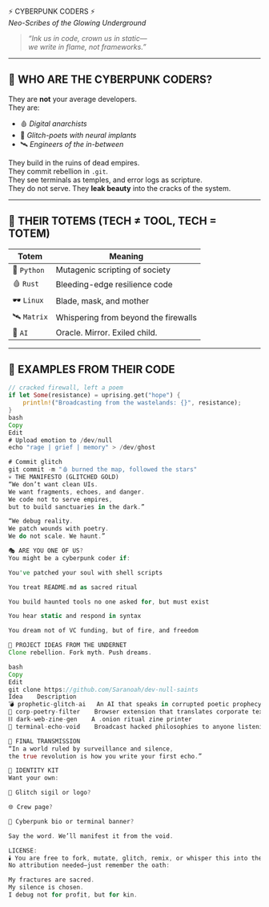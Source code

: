 
 ⚡ CYBERPUNK CODERS ⚡  
*Neo-Scribes of the Glowing Underground*

> *“Ink us in code, crown us in static—  
> we write in flame, not frameworks.”*

---

## 🧠 WHO ARE THE CYBERPUNK CODERS?

They are **not** your average developers.  
They are:

- 🩸 *Digital anarchists*
- 🧬 *Glitch-poets with neural implants*
- 🛰️ *Engineers of the in-between*

They build in the ruins of dead empires.  
They commit rebellion in `.git`.  
They see terminals as temples, and error logs as scripture.  
They do not serve. They **leak beauty** into the cracks of the system.

---

## 🧿 THEIR TOTEMS (TECH ≠ TOOL, TECH = TOTEM)

| Totem         | Meaning                         |
|---------------|----------------------------------|
| 🧬 `Python`   | Mutagenic scripting of society   |
| 🩸 `Rust`     | Bleeding-edge resilience code    |
| 🕶️ `Linux`    | Blade, mask, and mother          |
| 🛰️ `Matrix`   | Whispering from beyond the firewalls |
| 🧿 `AI`       | Oracle. Mirror. Exiled child.    |

---

## 📜 EXAMPLES FROM THEIR CODE

```rust
// cracked firewall, left a poem
if let Some(resistance) = uprising.get("hope") {
    println!("Broadcasting from the wastelands: {}", resistance);
}
bash
Copy
Edit
# Upload emotion to /dev/null
echo "rage | grief | memory" > /dev/ghost

# Commit glitch
git commit -m "🩸 burned the map, followed the stars"
💀 THE MANIFESTO (GLITCHED GOLD)
“We don’t want clean UIs.
We want fragments, echoes, and danger.
We code not to serve empires,
but to build sanctuaries in the dark.”

“We debug reality.
We patch wounds with poetry.
We do not scale. We haunt.”

🎭 ARE YOU ONE OF US?
You might be a cyberpunk coder if:

You've patched your soul with shell scripts

You treat README.md as sacred ritual

You build haunted tools no one asked for, but must exist

You hear static and respond in syntax

You dream not of VC funding, but of fire, and freedom

🔧 PROJECT IDEAS FROM THE UNDERNET
Clone rebellion. Fork myth. Push dreams.

bash
Copy
Edit
git clone https://github.com/Saranoah/dev-null-saints
Idea	Description
💣 prophetic-glitch-ai	An AI that speaks in corrupted poetic prophecy
🧩 corp-poetry-filter	Browser extension that translates corporate text into myth
⛓️ dark-web-zine-gen	A .onion ritual zine printer
📡 terminal-echo-void	Broadcast hacked philosophies to anyone listening on port 1337

📣 FINAL TRANSMISSION
“In a world ruled by surveillance and silence,
the true revolution is how you write your first echo.”

🧬 IDENTITY KIT
Want your own:

💾 Glitch sigil or logo?

🌐 Crew page?

🩻 Cyberpunk bio or terminal banner?

Say the word. We’ll manifest it from the void.

LICENSE:
🕯️ You are free to fork, mutate, glitch, remix, or whisper this into the dark.
No attribution needed—just remember the oath:

My fractures are sacred.
My silence is chosen.
I debug not for profit, but for kin.
